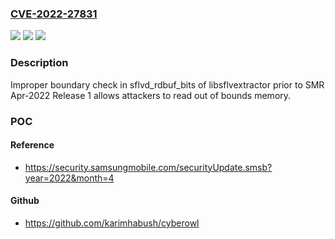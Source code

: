 ### [CVE-2022-27831](https://cve.mitre.org/cgi-bin/cvename.cgi?name=CVE-2022-27831)
![](https://img.shields.io/static/v1?label=Product&message=Samsung%20Mobile%20Devices&color=blue)
![](https://img.shields.io/static/v1?label=Version&message=n%2Fa&color=blue)
![](https://img.shields.io/static/v1?label=Vulnerability&message=CWE-125%3A%20Out-of-bounds%20Read&color=brighgreen)

### Description

Improper boundary check in sflvd_rdbuf_bits of libsflvextractor prior to SMR Apr-2022 Release 1 allows attackers to read out of bounds memory.

### POC

#### Reference
- https://security.samsungmobile.com/securityUpdate.smsb?year=2022&month=4

#### Github
- https://github.com/karimhabush/cyberowl

